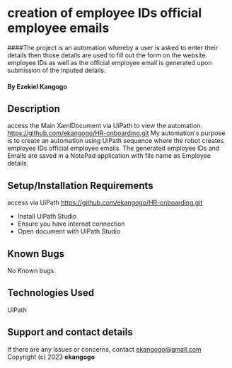 # creation of employee IDs official employee emails
####The project is an automation whereby a user is asked to enter their details then those details are used to fill out the form on the website. employee IDs as well as the official employee email is generated upon submission of the inputed details.
#### By **Ezekiel Kangogo**
## Description
access the Main XamlDocument via UiPath to view the automation.
https://github.com/ekangogo/HR-onboarding.git
My automation's purpose is to create an automation using UiPath sequence where the robot creates employee IDs official employee emails. The generated employee IDs and Emails are saved in a NotePad application with file name as Employee details. 
## Setup/Installation Requirements
access via UiPath
https://github.com/ekangogo/HR-onboarding.git
* Install UiPath Studio
* Ensure you have internet connection
* Open document with UiPath Studio
## Known Bugs
No Known bugs
## Technologies Used
UiPath
## Support and contact details
If there are any issues or concerns, contact ekangogo@gmail.com
Copyright (c) 2023 **ekangogo**
